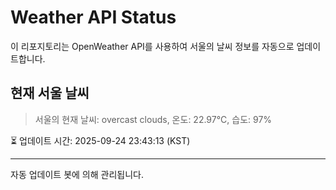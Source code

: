 
# Weather API Status

이 리포지토리는 OpenWeather API를 사용하여 서울의 날씨 정보를 자동으로 업데이트합니다.

## 현재 서울 날씨
> 서울의 현재 날씨: overcast clouds, 온도: 22.97°C, 습도: 97%

⏳ 업데이트 시간: 2025-09-24 23:43:13 (KST)

---
자동 업데이트 봇에 의해 관리됩니다.
